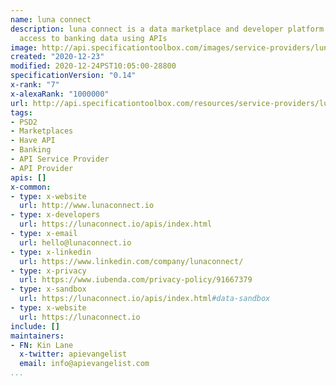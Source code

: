 ```yaml
---
name: luna connect
description: luna connect is a data marketplace and developer platform providing fintechs
  access to banking data using APIs
image: http://api.specificationtoolbox.com/images/service-providers/luna-connect.jpg
created: "2020-12-23"
modified: 2020-12-24PST10:05:00-28800
specificationVersion: "0.14"
x-rank: "7"
x-alexaRank: "1000000"
url: http://api.specificationtoolbox.com/resources/service-providers/luna-connect/
tags:
- PSD2
- Marketplaces
- Have API
- Banking
- API Service Provider
- API Provider
apis: []
x-common:
- type: x-website
  url: http://www.lunaconnect.io
- type: x-developers
  url: https://lunaconnect.io/apis/index.html
- type: x-email
  url: hello@lunaconnect.io
- type: x-linkedin
  url: https://www.linkedin.com/company/lunaconnect/
- type: x-privacy
  url: https://www.iubenda.com/privacy-policy/91667379
- type: x-sandbox
  url: https://lunaconnect.io/apis/index.html#data-sandbox
- type: x-website
  url: https://lunaconnect.io
include: []
maintainers:
- FN: Kin Lane
  x-twitter: apievangelist
  email: info@apievangelist.com
...
```

